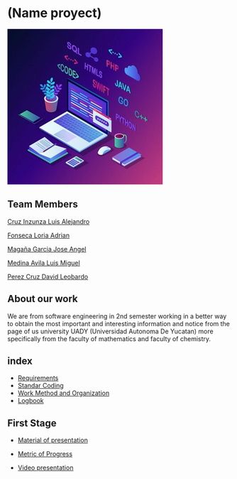 # (Name proyect)
![(representacion de proyecto)](Demo.jpg)
## Team Members

 [Cruz Inzunza Luis Alejandro](https://github.com/Luis-Inzunza)

 [Fonseca Loria Adrian](https://github.com/adrianfonsecal)

 [Magaña Garcia Jose Angel](https://github.com/Xmahana)

 [Medina Avila Luis Miguel](https://github.com/LuisMiguelMedina)

 [Perez Cruz David Leobardo](https://github.com/DavidPerez007)

## About our work

We are from software engineering in 2nd semester working in a better way to obtain the most important and interesting information and notice from the page of us university UADY (Universidad Autonoma De Yucatan) more specifically from the faculty of mathematics and faculty of chemistry.

## index

* [Requirements](Files/Requirements.md)
* [Standar Coding](Files/StandarCoding.md)
* [Work Method and Organization](Files/WorkMethod.md)
* [Logbook](Files/Logbook.md)

## First Stage

* [Material of presentation]()

* [Metric of Progress]()

* [Video presentation]()



